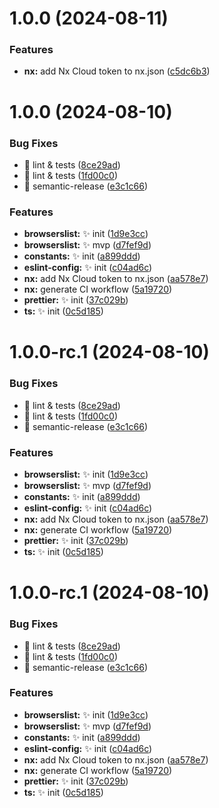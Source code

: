 # 1.0.0 (2024-08-11)

### Features

- **nx:** add Nx Cloud token to nx.json ([c5dc6b3](https://github.com/akhenda/hendaz/commit/c5dc6b379d5d22a4a779ac6857289e6cb2017759))

# 1.0.0 (2024-08-10)

### Bug Fixes

- :bug: lint & tests ([8ce29ad](https://github.com/akhenda/hendaz/commit/8ce29ad9144a637f99ba180777c4aa019681886a))
- :bug: lint & tests ([1fd00c0](https://github.com/akhenda/hendaz/commit/1fd00c0b2d1dd80a768e77df238a7f3e9d34b781))
- :bug: semantic-release ([e3c1c66](https://github.com/akhenda/hendaz/commit/e3c1c662e8ad2715be5a2ff81d7902a8b6dc621b))

### Features

- **browserslist:** :sparkles: init ([1d9e3cc](https://github.com/akhenda/hendaz/commit/1d9e3cca41fd55a93fa52483a17ffe66918a3094))
- **browserslist:** :sparkles: mvp ([d7fef9d](https://github.com/akhenda/hendaz/commit/d7fef9d893388d7441af19c734b48e905d69fc6a))
- **constants:** :sparkles: init ([a899ddd](https://github.com/akhenda/hendaz/commit/a899ddd7bbdb4d3569372e5f6bfb562920c81a75))
- **eslint-config:** :sparkles: init ([c04ad6c](https://github.com/akhenda/hendaz/commit/c04ad6c57bd1a59aa5921426cd2bb2ac70c6f714))
- **nx:** add Nx Cloud token to nx.json ([aa578e7](https://github.com/akhenda/hendaz/commit/aa578e7e7f352d980da6540e0f12c8e069968a35))
- **nx:** generate CI workflow ([5a19720](https://github.com/akhenda/hendaz/commit/5a19720a995b1e45087192d38df64b35cb5e6e80))
- **prettier:** :sparkles: init ([37c029b](https://github.com/akhenda/hendaz/commit/37c029bea994a02436b39ab32cc42c5a44d419c5))
- **ts:** :sparkles: init ([0c5d185](https://github.com/akhenda/hendaz/commit/0c5d1852c5738c815ae318abe4d2cfc4b788a174))

# 1.0.0-rc.1 (2024-08-10)

### Bug Fixes

- :bug: lint & tests ([8ce29ad](https://github.com/akhenda/hendaz/commit/8ce29ad9144a637f99ba180777c4aa019681886a))
- :bug: lint & tests ([1fd00c0](https://github.com/akhenda/hendaz/commit/1fd00c0b2d1dd80a768e77df238a7f3e9d34b781))
- :bug: semantic-release ([e3c1c66](https://github.com/akhenda/hendaz/commit/e3c1c662e8ad2715be5a2ff81d7902a8b6dc621b))

### Features

- **browserslist:** :sparkles: init ([1d9e3cc](https://github.com/akhenda/hendaz/commit/1d9e3cca41fd55a93fa52483a17ffe66918a3094))
- **browserslist:** :sparkles: mvp ([d7fef9d](https://github.com/akhenda/hendaz/commit/d7fef9d893388d7441af19c734b48e905d69fc6a))
- **constants:** :sparkles: init ([a899ddd](https://github.com/akhenda/hendaz/commit/a899ddd7bbdb4d3569372e5f6bfb562920c81a75))
- **eslint-config:** :sparkles: init ([c04ad6c](https://github.com/akhenda/hendaz/commit/c04ad6c57bd1a59aa5921426cd2bb2ac70c6f714))
- **nx:** add Nx Cloud token to nx.json ([aa578e7](https://github.com/akhenda/hendaz/commit/aa578e7e7f352d980da6540e0f12c8e069968a35))
- **nx:** generate CI workflow ([5a19720](https://github.com/akhenda/hendaz/commit/5a19720a995b1e45087192d38df64b35cb5e6e80))
- **prettier:** :sparkles: init ([37c029b](https://github.com/akhenda/hendaz/commit/37c029bea994a02436b39ab32cc42c5a44d419c5))
- **ts:** :sparkles: init ([0c5d185](https://github.com/akhenda/hendaz/commit/0c5d1852c5738c815ae318abe4d2cfc4b788a174))

# 1.0.0-rc.1 (2024-08-10)

### Bug Fixes

- :bug: lint & tests ([8ce29ad](https://github.com/akhenda/hendaz/commit/8ce29ad9144a637f99ba180777c4aa019681886a))
- :bug: lint & tests ([1fd00c0](https://github.com/akhenda/hendaz/commit/1fd00c0b2d1dd80a768e77df238a7f3e9d34b781))
- :bug: semantic-release ([e3c1c66](https://github.com/akhenda/hendaz/commit/e3c1c662e8ad2715be5a2ff81d7902a8b6dc621b))

### Features

- **browserslist:** :sparkles: init ([1d9e3cc](https://github.com/akhenda/hendaz/commit/1d9e3cca41fd55a93fa52483a17ffe66918a3094))
- **browserslist:** :sparkles: mvp ([d7fef9d](https://github.com/akhenda/hendaz/commit/d7fef9d893388d7441af19c734b48e905d69fc6a))
- **constants:** :sparkles: init ([a899ddd](https://github.com/akhenda/hendaz/commit/a899ddd7bbdb4d3569372e5f6bfb562920c81a75))
- **eslint-config:** :sparkles: init ([c04ad6c](https://github.com/akhenda/hendaz/commit/c04ad6c57bd1a59aa5921426cd2bb2ac70c6f714))
- **nx:** add Nx Cloud token to nx.json ([aa578e7](https://github.com/akhenda/hendaz/commit/aa578e7e7f352d980da6540e0f12c8e069968a35))
- **nx:** generate CI workflow ([5a19720](https://github.com/akhenda/hendaz/commit/5a19720a995b1e45087192d38df64b35cb5e6e80))
- **prettier:** :sparkles: init ([37c029b](https://github.com/akhenda/hendaz/commit/37c029bea994a02436b39ab32cc42c5a44d419c5))
- **ts:** :sparkles: init ([0c5d185](https://github.com/akhenda/hendaz/commit/0c5d1852c5738c815ae318abe4d2cfc4b788a174))
